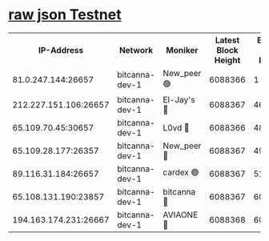 [raw json Testnet](https://rpc-check.bcat.stavr.tech/bcat/rpc-bcat-result.json)
=


<table><tr><th>IP-Address</th><th>Network</th><th>Moniker</th><th>Latest Block Height</th><th>Earliest Block Height</th><th>Catching Up</th><th>Tx Index</th><th>Voting Power</th><th>Scan Time</th></tr><tr><td>81.0.247.144:26657</td><td>bitcanna-dev-1</td><td>New_peer 🟢</td><td>6088366</td><td>1</td><td>False</td><td>on</td><td>0</td><td>2024-01-22T03:10:16.941269447UTC</td></tr><tr><td>212.227.151.106:26657</td><td>bitcanna-dev-1</td><td>El-Jay's 🔴</td><td>6088367</td><td>4670391</td><td>False</td><td>on</td><td>2218164</td><td>2024-01-22T03:10:23.719015235UTC</td></tr><tr><td>65.109.70.45:30657</td><td>bitcanna-dev-1</td><td>L0vd 🔴</td><td>6088366</td><td>4828155</td><td>False</td><td>on</td><td>7920</td><td>2024-01-22T03:10:17.269516212UTC</td></tr><tr><td>65.109.28.177:26357</td><td>bitcanna-dev-1</td><td>New_peer 🔴</td><td>6088367</td><td>4952911</td><td>False</td><td>on</td><td>2237067</td><td>2024-01-22T03:10:24.409771090UTC</td></tr><tr><td>89.116.31.184:26657</td><td>bitcanna-dev-1</td><td>cardex 🟢</td><td>6088367</td><td>5185001</td><td>False</td><td>on</td><td>0</td><td>2024-01-22T03:10:24.091545645UTC</td></tr><tr><td>65.108.131.190:23857</td><td>bitcanna-dev-1</td><td>bitcanna 🔴</td><td>6088367</td><td>6084367</td><td>False</td><td>off</td><td>82269</td><td>2024-01-22T03:10:24.800905005UTC</td></tr><tr><td>194.163.174.231:26667</td><td>bitcanna-dev-1</td><td>AVIAONE 🔴</td><td>6088368</td><td>6085721</td><td>False</td><td>on</td><td>1949865</td><td>2024-01-22T03:10:31.354176408UTC</td></tr></table>